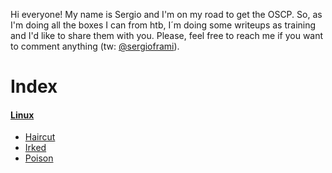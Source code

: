 Hi everyone! My name is Sergio and I'm on my road to get the OSCP. So, as I'm doing all the boxes I can from htb, I´m doing some writeups as training and I'd like to share them with you. Please, feel free to reach me if you want to comment anything (tw: [@sergioframi](https://twitter.com/sergioframi)).

# Index
#### [Linux](linux/)
- [Haircut](linux/Haircut.md)
- [Irked](linux/Irked.md)
- [Poison](linux/Poison.md)
